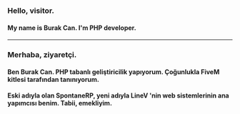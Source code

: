 ### Hello, visitor.

#### My name is Burak Can. I'm PHP developer.

___

### Merhaba, ziyaretçi.

#### Ben Burak Can. PHP tabanlı geliştiricilik yapıyorum. Çoğunlukla FiveM kitlesi tarafından tanınıyorum.

#### Eski adıyla olan SpontaneRP, yeni adıyla LineV 'nin web sistemlerinin ana yapımcısı benim. Tabii, emekliyim.
